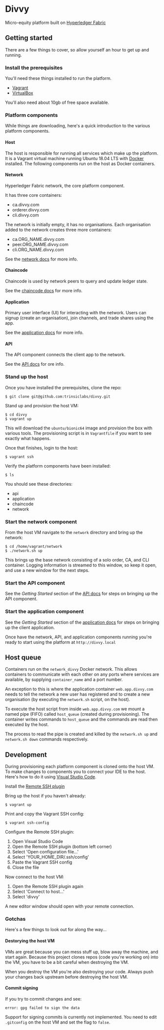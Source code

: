 # Divvy

Micro-equity platform built on
[Hyperledger Fabric](https://www.hyperledger.org/projects/fabric)

## Getting started

There are a few things to cover, so allow yourself an hour to get
up and running.

### Install the prerequisites

You'll need these things installed to run the platform.

* [Vagrant](https://www.vagrantup.com/)
* [VirtualBox](https://www.virtualbox.org/)

You'll also need about 10gb of free space available.

### Platform components

While things are downloading, here's a quick introduction to the
various platform components.

#### Host

The host is responsible for running all services which make up the platform.
It is a Vagrant virtual machine running Ubuntu 18.04 LTS with
[Docker](https://www.docker.com/) installed. The following components run on
the host as Docker containers.

#### Network

Hyperledger Fabric network, the core platform component.

It has three core containers:

* ca.divvy.com
* orderer.divvy.com
* cli.divvy.com

The network is initially empty, it has no organisations. Each organisation
added to the network creates three more containers:

* ca.ORG_NAME.divvy.com
* peer.ORG_NAME.divvy.com
* cli.ORG_NAME.divvy.com

See the [network docs](https://github.com/trinsiclabs/divvy-network)
for more info.

#### Chaincode

Chaincode is used by network peers to query and update ledger state.

See the [chaincode docs](https://github.com/trinsiclabs/divvy-chaincode)
for more info.

#### Application

Primary user interface (UI) for interacting with the network.
Users can signup (create an organisation), join channels,
and trade shares using the app.

See the [application docs](https://github.com/trinsiclabs/divvy-application)
for more info.

#### API

The API component connects the client app to the network.

See the [API docs](https://github.com/trinsiclabs/divvy-api) for ore info.

### Stand up the host

Once you have installed the prerequisites, clone the repo:

```
$ git clone git@github.com:trinsiclabs/divvy.git
```

Stand up and provision the host VM:

```
$ cd divvy
$ vagrant up
```

This will download the `ubuntu/bionic64` image and provision the box with
various tools. The provisioning script is in `Vagrantfile` if you want to see
exactly what happens.

Once that finishes, login to the host:

```
$ vagrant ssh
```

Verify the platform components have been installed:

```
$ ls
```

You should see these directories:

* api
* application
* chaincode
* network

### Start the network component

From the host VM navigate to the `network` directory and bring up the network:

```
$ cd /home/vagrant/network
$ ./network.sh up
```

This brings up the base network consisting of a solo order, CA, and CLI
container. Logging information is streamed to this window, so keep it
open, and use a new window for the next steps.

### Start the API component

See the *Getting Started* section of the
[API docs](https://github.com/trinsiclabs/divvy-api)
for steps on bringing up the API component.

### Start the application component

See the *Getting Started* section of the
[application docs](https://github.com/trinsiclabs/divvy-application)
for steps on bringing up the client application.

Once have the network, API, and application components running you're ready to
start using the platform at `http://divvy.local`

## Host queue

Containers run on the `network_divvy` Docker network. This allows containers to
communicate with each other on any ports where services are available,
by supplying `container_name` and a port number.

An exception to this is where the application container `web.app.divvy.com`
needs to tell the network a new user has registered and to create a new
organisation (by executing the `network.sh` script, on the host).

To execute the host script from inside `web.app.divvy.com` we mount a named
pipe (FIFO) called `host_queue` (created during provisioning). The container
writes commands to `host_queue` and the commands are read then executed
by the host.

The process to read the pipe is created and killed by the `network.sh up` and
`network.sh down` commands respectively.

## Development

During provisioning each platform component is cloned onto the host VM. To make
changes to components you to connect your IDE to the host. Here's how to do it
using [Visual Studio Code](https://code.visualstudio.com/).

Install the
[Remote SSH plugin](https://marketplace.visualstudio.com/items?itemName=ms-vscode-remote.remote-ssh)

Bring up the host if you haven't already:

```
$ vagrant up
```

Print and copy the Vagrant SSH config:

```
$ vagrant ssh-config
```

Configure the Remote SSH plugin:

1. Open Visual Studio Code
2. Open the Remote SSH plugin (bottom left corner)
3. Select 'Open configuration file...'
4. Select 'YOUR_HOME_DIR/.ssh/config'
5. Paste the Vagrant SSH config
6. Close the file

Now connect to the host VM:

1. Open the Remote SSH plugin again
2. Select 'Connect to host...'
3. Select 'divvy'

A new editor window should open with your remote connection.

### Gotchas

Here's a few things to look out for along the way...

#### Destorying the host VM

VMs are great because you can mess stuff up, blow away the machine,
and start again. Because this project clones repos (code you're working on)
into the VM, you have to be a bit careful when destroying the VM.

When you destroy the VM you're also destroying your code. Always push your
changes back upstream before destroying the host VM.

#### Commit signing

If you try to commit changes and see:

```
error: gpg failed to sign the data
```

Support for signing commits is currently not implemented. You need to edit
`.gitconfig` on the host VM and set the flag to `false`.
